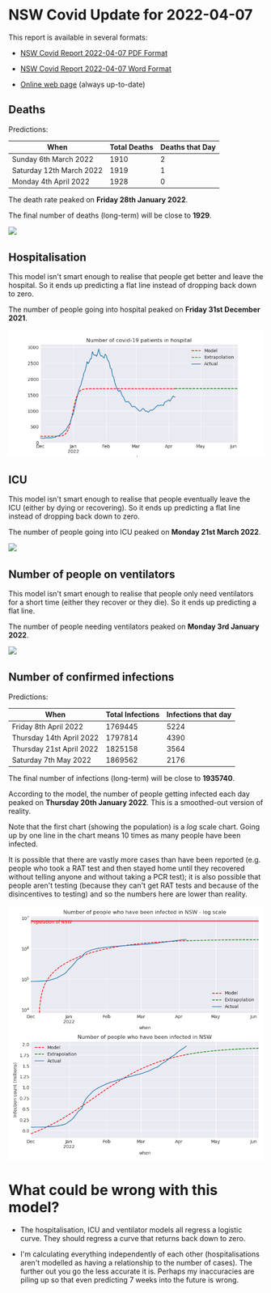 # NSW Covid Update for 2022-04-07

This report is available in several formats:

- [NSW Covid Report 2022-04-07 PDF Format](https://github.com/solresol/yet-another-pandemic-prediction/raw/main/output/2022-04-07/nsw-covid-report-2022-04-07.pdf)

- [NSW Covid Report 2022-04-07 Word Format](https://github.com/solresol/yet-another-pandemic-prediction/raw/main/output/2022-04-07/nsw-covid-report-2022-04-07.docx)

- [Online web page](https://github.com/solresol/yet-another-pandemic-prediction/tree/main/output/README.md) (always up-to-date)

## Deaths

Predictions:

| When | Total Deaths | Deaths that Day |
| ---- | ------------ | --------------- |
| Sunday 6th March 2022 | 1910 | 2 |
| Saturday 12th March 2022 | 1919 | 1 |
| Monday 4th April 2022 | 1928 | 0 |

The death rate peaked on **Friday 28th January 2022**.

The final number of deaths (long-term) will
be close to **1929**.

![](2022-04-07/deaths.png)



## Hospitalisation

This model isn't smart enough to realise that people get better and leave the hospital.
So it ends up predicting a flat line instead of dropping back down to zero.

The number of people going into hospital peaked on **Friday 31st December 2021**.

![](2022-04-07/hospitalisation.png)

## ICU

This model isn't smart enough to realise that people eventually leave the ICU
(either by dying or recovering).
So it ends up predicting a flat line instead of dropping back down to zero.

The number of people going into ICU peaked on **Monday 21st March 2022**.

![](2022-04-07/icu.png)

## Number of people on ventilators

This model isn't smart enough to realise that people only need ventilators for
a short time (either they recover or they die). So it ends up predicting a flat line.

The number of people needing ventilators peaked on **Monday 3rd January 2022**.

![](2022-04-07/ventilators.png)

## Number of confirmed infections

Predictions:

| When | Total Infections | Infections that day |
| ---- | ------------ | --------------- |
| Friday 8th April 2022 | 1769445 | 5224 |
| Thursday 14th April 2022 | 1797814 | 4390 |
| Thursday 21st April 2022 | 1825158 | 3564 |
| Saturday 7th May 2022 | 1869562 | 2176 |

The final number of infections (long-term) will
be close to **1935740**.


According to the model, the number of people getting infected each day peaked on **Thursday 20th January 2022**. This is a smoothed-out version of reality.

Note that the first chart (showing the population) is a *log* scale chart. Going up by one line in the chart means 10 times as many people have been infected. 

It is possible that there are vastly more cases than have been
reported (e.g. people who took a RAT test and then stayed home until
they recovered without telling anyone and without taking a PCR test);
it is also possible that people aren't testing (because they can't get
RAT tests and because of the disincentives to testing) and so the
numbers here are lower than reality.


![](2022-04-07/infection.png)



# What could be wrong with this model?

- The hospitalisation, ICU and ventilator models all regress a logistic curve. They
should regress a curve that returns back down to zero.

- I'm calculating everything independently of each other (hospitalisations aren't modelled as having a relationship to the number of cases). The further out you go the less accurate it is. Perhaps my inaccuracies are piling up so that even predicting 7 weeks into the future is wrong.

